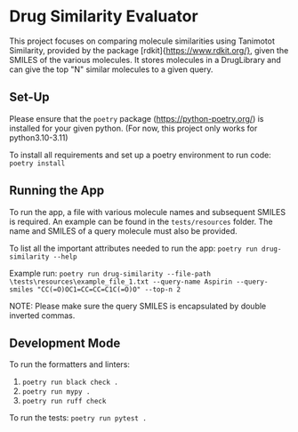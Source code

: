 # Drug Similarity Evaluator
This project focuses on comparing molecule similarities using Tanimotot Similarity, provided by the package [rdkit]{https://www.rdkit.org/}, given the SMILES of the various molecules.
It stores molecules in a DrugLibrary and can give the top "N" similar molecules to a given query.

## Set-Up
Please ensure that the `poetry` package (https://python-poetry.org/) is installed for your given python. 
(For now, this project only works for python3.10-3.11)

To install all requirements and set up a poetry environment to run code:
`poetry install`

## Running the App
To run the app, a file with various molecule names and subsequent SMILES is required.
An example can be found in the `tests/resources` folder.
The name and SMILES of a query molecule must also be provided.

To list all the important attributes needed to run the app:
`poetry run drug-similarity --help`

Example run:
`poetry run drug-similarity --file-path \tests\resources\example_file_1.txt --query-name Aspirin --query-smiles "CC(=O)OC1=CC=CC=C1C(=O)O" --top-n 2`

NOTE: Please make sure the query SMILES is encapsulated by double inverted commas.

## Development Mode
To run the formatters and linters:
1. `poetry run black check .`
2. `poetry run mypy .`
3. `poetry run ruff check`

To run the tests:
`poetry run pytest .`
